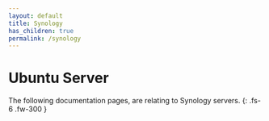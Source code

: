 ```yaml
---
layout: default
title: Synology
has_children: true
permalink: /synology
---
```


# Ubuntu Server

The following documentation pages, are relating to Synology servers.
{: .fs-6 .fw-300 }
